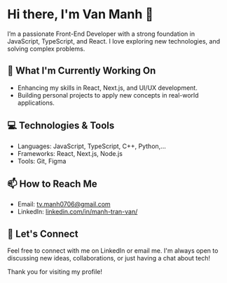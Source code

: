 # Hi there, I'm Van Manh 👋

I’m a passionate Front-End Developer with a strong foundation in JavaScript, TypeScript, and React. I love exploring new technologies, and solving complex problems.

## 🌱 What I'm Currently Working On
- Enhancing my skills in React, Next.js, and UI/UX development.
- Building personal projects to apply new concepts in real-world applications.

## 💻 Technologies & Tools
- Languages: JavaScript, TypeScript, C++, Python,...
- Frameworks: React, Next.js, Node.js
- Tools: Git, Figma

## 📫 How to Reach Me
- Email: tv.manh0706@gmail.com
- LinkedIn: [linkedin.com/in/manh-tran-van/](https://www.linkedin.com/in/manh-tran-van/)

<!---
## 📈 GitHub Stats
![vmanhhh's GitHub stats](https://github-readme-stats.vercel.app/api?username=vmanhhh&show_icons=true&theme=radical)
--->

## 🔗 Let's Connect
Feel free to connect with me on LinkedIn or email me. I'm always open to discussing new ideas, collaborations, or just having a chat about tech!

Thank you for visiting my profile!
